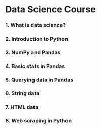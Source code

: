 # Data Science Course

### 1. What is data science? 

### 2. Introduction to Python

### 3. NumPy and Pandas

### 4. Basic stats in Pandas

### 5. Querying data in Pandas

### 6. String data

### 7. HTML data

### 8. Web scraping in Python
